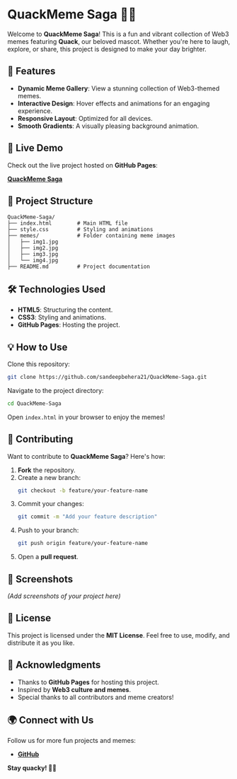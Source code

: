 # QuackMeme Saga 🦆😂

Welcome to **QuackMeme Saga**! This is a fun and vibrant collection of Web3 memes featuring **Quack**, our beloved mascot. Whether you're here to laugh, explore, or share, this project is designed to make your day brighter.

## 🌟 Features

- **Dynamic Meme Gallery**: View a stunning collection of Web3-themed memes.
- **Interactive Design**: Hover effects and animations for an engaging experience.
- **Responsive Layout**: Optimized for all devices.
- **Smooth Gradients**: A visually pleasing background animation.

## 🚀 Live Demo

Check out the live project hosted on **GitHub Pages**:

[**QuackMeme Saga**](https://sandeepbehera21.github.io/QuackMeme-Saga/)

## 📂 Project Structure

```
QuackMeme-Saga/
├── index.html        # Main HTML file
├── style.css         # Styling and animations
├── memes/            # Folder containing meme images
│   ├── img1.jpg
│   ├── img2.jpg
│   ├── img3.jpg
│   └── img4.jpg
├── README.md         # Project documentation
```

## 🛠️ Technologies Used

- **HTML5**: Structuring the content.
- **CSS3**: Styling and animations.
- **GitHub Pages**: Hosting the project.

## 💡 How to Use

Clone this repository:

```sh
git clone https://github.com/sandeepbehera21/QuackMeme-Saga.git
```

Navigate to the project directory:

```sh
cd QuackMeme-Saga
```

Open `index.html` in your browser to enjoy the memes!

## 🤝 Contributing

Want to contribute to **QuackMeme Saga**? Here's how:

1. **Fork** the repository.
2. Create a new branch:
   ```sh
   git checkout -b feature/your-feature-name
   ```
3. Commit your changes:
   ```sh
   git commit -m "Add your feature description"
   ```
4. Push to your branch:
   ```sh
   git push origin feature/your-feature-name
   ```
5. Open a **pull request**.

## 📸 Screenshots

*(Add screenshots of your project here)*

## 📜 License

This project is licensed under the **MIT License**. Feel free to use, modify, and distribute it as you like.

## 🙌 Acknowledgments

- Thanks to **GitHub Pages** for hosting this project.
- Inspired by **Web3 culture and memes**.
- Special thanks to all contributors and meme creators!

## 🌍 Connect with Us

Follow us for more fun projects and memes:


- [**GitHub**](https://github.com/sandeepbehera21/QuackMeme-Saga)

**Stay quacky! 🦆✨**

